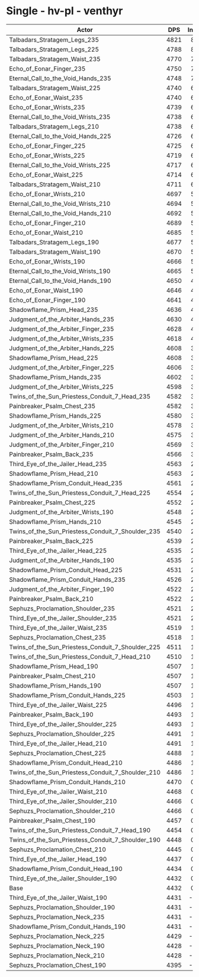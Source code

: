 # Single - hv-pl - venthyr
| Actor | DPS | Increase |
|---|:---:|:---:|
|Talbadars_Stratagem_Legs_235|4821|8.79%|
|Talbadars_Stratagem_Legs_225|4788|8.05%|
|Talbadars_Stratagem_Waist_235|4770|7.63%|
|Echo_of_Eonar_Finger_235|4750|7.18%|
|Eternal_Call_to_the_Void_Hands_235|4748|7.14%|
|Talbadars_Stratagem_Waist_225|4740|6.96%|
|Echo_of_Eonar_Waist_235|4740|6.95%|
|Echo_of_Eonar_Wrists_235|4739|6.93%|
|Eternal_Call_to_the_Void_Wrists_235|4738|6.91%|
|Talbadars_Stratagem_Legs_210|4738|6.90%|
|Eternal_Call_to_the_Void_Hands_225|4726|6.63%|
|Echo_of_Eonar_Finger_225|4725|6.62%|
|Echo_of_Eonar_Wrists_225|4719|6.47%|
|Eternal_Call_to_the_Void_Wrists_225|4717|6.44%|
|Echo_of_Eonar_Waist_225|4714|6.37%|
|Talbadars_Stratagem_Waist_210|4711|6.30%|
|Echo_of_Eonar_Wrists_210|4697|5.98%|
|Eternal_Call_to_the_Void_Wrists_210|4694|5.91%|
|Eternal_Call_to_the_Void_Hands_210|4692|5.86%|
|Echo_of_Eonar_Finger_210|4689|5.81%|
|Echo_of_Eonar_Waist_210|4685|5.71%|
|Talbadars_Stratagem_Legs_190|4677|5.53%|
|Talbadars_Stratagem_Waist_190|4670|5.38%|
|Echo_of_Eonar_Wrists_190|4666|5.27%|
|Eternal_Call_to_the_Void_Wrists_190|4665|5.26%|
|Eternal_Call_to_the_Void_Hands_190|4650|4.92%|
|Echo_of_Eonar_Waist_190|4646|4.83%|
|Echo_of_Eonar_Finger_190|4641|4.72%|
|Shadowflame_Prism_Head_235|4636|4.60%|
|Judgment_of_the_Arbiter_Hands_235|4630|4.47%|
|Judgment_of_the_Arbiter_Finger_235|4628|4.43%|
|Judgment_of_the_Arbiter_Wrists_235|4618|4.21%|
|Judgment_of_the_Arbiter_Hands_225|4608|3.98%|
|Shadowflame_Prism_Head_225|4608|3.97%|
|Judgment_of_the_Arbiter_Finger_225|4606|3.93%|
|Shadowflame_Prism_Hands_235|4602|3.83%|
|Judgment_of_the_Arbiter_Wrists_225|4598|3.76%|
|Twins_of_the_Sun_Priestess_Conduit_7_Head_235|4582|3.40%|
|Painbreaker_Psalm_Chest_235|4582|3.39%|
|Shadowflame_Prism_Hands_225|4580|3.35%|
|Judgment_of_the_Arbiter_Wrists_210|4578|3.30%|
|Judgment_of_the_Arbiter_Hands_210|4575|3.23%|
|Judgment_of_the_Arbiter_Finger_210|4569|3.09%|
|Painbreaker_Psalm_Back_235|4566|3.02%|
|Third_Eye_of_the_Jailer_Head_235|4563|2.96%|
|Shadowflame_Prism_Head_210|4563|2.96%|
|Shadowflame_Prism_Conduit_Head_235|4561|2.91%|
|Twins_of_the_Sun_Priestess_Conduit_7_Head_225|4554|2.76%|
|Painbreaker_Psalm_Chest_225|4552|2.72%|
|Judgment_of_the_Arbiter_Wrists_190|4548|2.61%|
|Shadowflame_Prism_Hands_210|4545|2.55%|
|Twins_of_the_Sun_Priestess_Conduit_7_Shoulder_235|4540|2.45%|
|Painbreaker_Psalm_Back_225|4539|2.42%|
|Third_Eye_of_the_Jailer_Head_225|4535|2.33%|
|Judgment_of_the_Arbiter_Hands_190|4535|2.32%|
|Shadowflame_Prism_Conduit_Head_225|4531|2.24%|
|Shadowflame_Prism_Conduit_Hands_235|4526|2.12%|
|Judgment_of_the_Arbiter_Finger_190|4522|2.04%|
|Painbreaker_Psalm_Back_210|4522|2.03%|
|Sephuzs_Proclamation_Shoulder_235|4521|2.02%|
|Third_Eye_of_the_Jailer_Shoulder_235|4521|2.01%|
|Third_Eye_of_the_Jailer_Waist_235|4519|1.97%|
|Sephuzs_Proclamation_Chest_235|4518|1.94%|
|Twins_of_the_Sun_Priestess_Conduit_7_Shoulder_225|4511|1.78%|
|Twins_of_the_Sun_Priestess_Conduit_7_Head_210|4510|1.77%|
|Shadowflame_Prism_Head_190|4507|1.70%|
|Painbreaker_Psalm_Chest_210|4507|1.70%|
|Shadowflame_Prism_Hands_190|4507|1.69%|
|Shadowflame_Prism_Conduit_Hands_225|4503|1.61%|
|Third_Eye_of_the_Jailer_Waist_225|4496|1.45%|
|Painbreaker_Psalm_Back_190|4493|1.39%|
|Third_Eye_of_the_Jailer_Shoulder_225|4493|1.39%|
|Sephuzs_Proclamation_Shoulder_225|4491|1.34%|
|Third_Eye_of_the_Jailer_Head_210|4491|1.33%|
|Sephuzs_Proclamation_Chest_225|4488|1.27%|
|Shadowflame_Prism_Conduit_Head_210|4486|1.23%|
|Twins_of_the_Sun_Priestess_Conduit_7_Shoulder_210|4486|1.22%|
|Shadowflame_Prism_Conduit_Hands_210|4470|0.85%|
|Third_Eye_of_the_Jailer_Waist_210|4468|0.82%|
|Third_Eye_of_the_Jailer_Shoulder_210|4466|0.77%|
|Sephuzs_Proclamation_Shoulder_210|4466|0.77%|
|Painbreaker_Psalm_Chest_190|4457|0.56%|
|Twins_of_the_Sun_Priestess_Conduit_7_Head_190|4454|0.50%|
|Twins_of_the_Sun_Priestess_Conduit_7_Shoulder_190|4448|0.37%|
|Sephuzs_Proclamation_Chest_210|4445|0.29%|
|Third_Eye_of_the_Jailer_Head_190|4437|0.12%|
|Shadowflame_Prism_Conduit_Head_190|4434|0.05%|
|Third_Eye_of_the_Jailer_Shoulder_190|4432|0.00%|
|Base|4432|0.00%|
|Third_Eye_of_the_Jailer_Waist_190|4431|-0.01%|
|Sephuzs_Proclamation_Shoulder_190|4431|-0.01%|
|Sephuzs_Proclamation_Neck_235|4431|-0.03%|
|Shadowflame_Prism_Conduit_Hands_190|4431|-0.03%|
|Sephuzs_Proclamation_Neck_225|4429|-0.05%|
|Sephuzs_Proclamation_Neck_190|4428|-0.08%|
|Sephuzs_Proclamation_Neck_210|4428|-0.08%|
|Sephuzs_Proclamation_Chest_190|4395|-0.83%|
